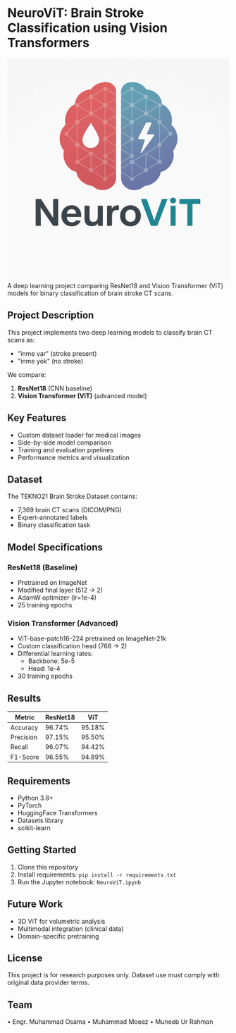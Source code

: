 # NeuroViT: Brain Stroke Classification using Vision Transformers
![NeuroViT Logo](./assets/logo.png)
A deep learning project comparing ResNet18 and Vision Transformer (ViT) models for binary classification of brain stroke CT scans.

## Project Description

This project implements two deep learning models to classify brain CT scans as:
- "inme var" (stroke present)
- "inme yok" (no stroke)

We compare:
1. **ResNet18** (CNN baseline)
2. **Vision Transformer (ViT)** (advanced model)

## Key Features

- Custom dataset loader for medical images
- Side-by-side model comparison
- Training and evaluation pipelines
- Performance metrics and visualization

## Dataset

The TEKNO21 Brain Stroke Dataset contains:
- 7,369 brain CT scans (DICOM/PNG)
- Expert-annotated labels
- Binary classification task

## Model Specifications

### ResNet18 (Baseline)
- Pretrained on ImageNet
- Modified final layer (512 → 2)
- AdamW optimizer (lr=1e-4)
- 25 training epochs

### Vision Transformer (Advanced)
- ViT-base-patch16-224 pretrained on ImageNet-21k
- Custom classification head (768 → 2)
- Differential learning rates:
  - Backbone: 5e-5
  - Head: 1e-4
- 30 training epochs

## Results

| Metric          | ResNet18 | ViT     |
|-----------------|---------|---------|
| Accuracy        | 96.74%  | 95.18%  |
| Precision       | 97.15%  | 95.50%  |
| Recall          | 96.07%  | 94.42%  |
| F1-Score        | 96.55%  | 94.89%  |

## Requirements

- Python 3.8+
- PyTorch
- HuggingFace Transformers
- Datasets library
- scikit-learn

## Getting Started

1. Clone this repository
2. Install requirements: `pip install -r requirements.txt`
3. Run the Jupyter notebook: `NeuroViT.ipynb`

## Future Work

- 3D ViT for volumetric analysis
- Multimodal integration (clinical data)
- Domain-specific pretraining

## License

This project is for research purposes only. Dataset use must comply with original data provider terms.

## Team

•    Engr. Muhammad Osama     •	Muhammad Moeez    •	Muneeb Ur Rahman
